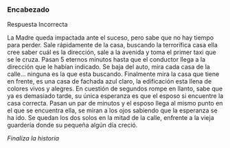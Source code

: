 ### Encabezado

Respuesta Incorrecta

La Madre queda impactada ante el suceso, pero sabe que no hay tiempo para perder. Sale rápidamente de la casa, buscando la terrorífica casa ella cree saber cuál es la dirección, sale a la avenida y toma el primer taxi que se le cruza. Pasan 5 eternos minutos hasta que el conductor llega a la dirección que le habían indicado. Se baja del auto, mira cada casa de la calle… ninguna es la que esta buscando. Finalmente mira la casa que tiene en frente, es una casa de fachada azul claro, la edificación esta llena de colores vivos y alegres. En cuestión de segundos rompe en llanto, sabe que ya es demasiado tarde, su única esperanza es que el esposo si encuentre la casa correcta. Pasan un par de minutos y el esposo llega al mismo punto en el que se encuentra ella, se miran a los ojos sabiendo que la esperanza se ha ido. Se quedan los dos solos en la mitad de la calle, enfrente a la vieja guardería donde su pequeña algún día creció.

_Finaliza la historia_

